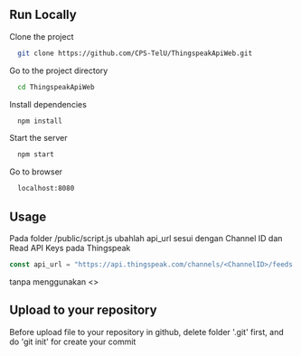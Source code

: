
## Run Locally

Clone the project

```bash
  git clone https://github.com/CPS-TelU/ThingspeakApiWeb.git
```

Go to the project directory

```bash
  cd ThingspeakApiWeb
```

Install dependencies

```bash
  npm install
```

Start the server

```bash
  npm start
```

Go to browser

```bash
  localhost:8080
```
## Usage
Pada folder /public/script.js ubahlah api_url sesui dengan Channel ID dan Read API Keys pada Thingspeak

```javascript
const api_url = "https://api.thingspeak.com/channels/<ChannelID>/feeds.json?api_key=<ReadAPIKeys>&results=1";
```

tanpa menggunakan  <>


## Upload to your repository

Before upload file to your repository in github, delete folder '.git' first, and do 'git init' for create your commit
